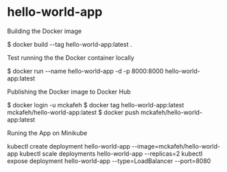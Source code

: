 # hello-world-app

Building the Docker image 

$ docker build --tag hello-world-app:latest .


Test running the the Docker container locally

$ docker run --name hello-world-app -d -p 8000:8000 hello-world-app:latest

Publishing the Docker image to Docker Hub

$ docker login -u mckafeh
$ docker tag hello-world-app:latest mckafeh/hello-world-app:latest 
$ docker push mckafeh/hello-world-app:latest

Runing the App on Minikube

kubectl create deployment hello-world-app --image=mckafeh/hello-world-app 
kubectl scale deployments hello-world-app --replicas=2
kubectl expose deployment hello-world-app --type=LoadBalancer --port=8080
